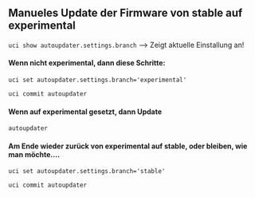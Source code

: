 ## Manueles Update der Firmware von stable auf experimental

`uci show autoupdater.settings.branch`    --> Zeigt aktuelle Einstallung an!

#### Wenn nicht experimental, dann diese Schritte:

`uci set autoupdater.settings.branch='experimental'`

`uci commit autoupdater`

#### Wenn auf experimental gesetzt, dann Update 

`autoupdater` 

#### Am Ende wieder zurück von experimental auf stable, oder bleiben, wie man möchte....

`uci set autoupdater.settings.branch='stable'`

`uci commit autoupdater`
